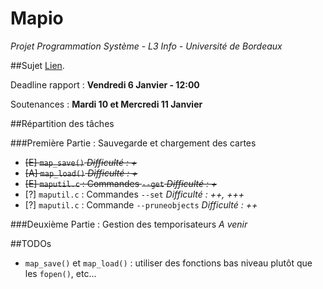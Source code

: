 # Mapio
_Projet Programmation Système - L3 Info - Université de Bordeaux_

##Sujet
[Lien](http://dept-info.labri.fr/ENSEIGNEMENT/prs/feuilles-de-td/projet.pdf).

Deadline rapport : **Vendredi 6 Janvier - 12:00**

Soutenances : **Mardi 10 et Mercredi 11 Janvier**

##Répartition des tâches

###Première Partie : Sauvegarde et chargement des cartes
- ~~[E] `map_save()` *Difficulté : +*~~
- ~~[A] `map_load()` *Difficulté : +*~~
- ~~[E] `maputil.c` : Commandes `--get` *Difficulté : +*~~
- [?] `maputil.c` : Commandes `--set` *Difficulté : ++, +++*
- [?] `maputil.c` : Commande `--pruneobjects` *Difficulté : ++*

###Deuxième Partie : Gestion des temporisateurs
*A venir*

##TODOs
- `map_save()` et `map_load()` : utiliser des fonctions bas niveau plutôt que les `fopen()`, etc...
